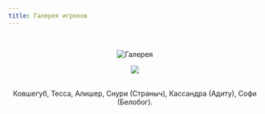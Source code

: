 ```yaml
---
title: Галерея игроков
---
```


&nbsp;

<p style='text-align: center'>
    <img src="/img/tit_gallery.jpg" alt='Галерея' />
</p>

<center>
<a href="/img_gallery/rsp.jpg"><img border=0 src="/img_gallery/rsp_sm.jpg"></a>

<br>Ковшегуб, Тесса, Алишер, Снури (Страныч), Кассандра (Адиту), Софи (Белобог).
<br>
</center>
